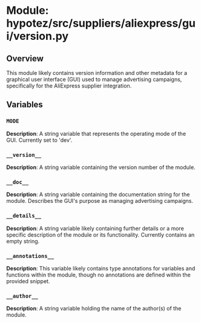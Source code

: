 # Module: hypotez/src/suppliers/aliexpress/gui/version.py

## Overview

This module likely contains version information and other metadata for a graphical user interface (GUI) used to manage advertising campaigns, specifically for the AliExpress supplier integration.


## Variables

### `MODE`

**Description**: A string variable that represents the operating mode of the GUI. Currently set to 'dev'.

### `__version__`

**Description**: A string variable containing the version number of the module.

### `__doc__`

**Description**: A string variable containing the documentation string for the module.  Describes the GUI's purpose as managing advertising campaigns.

### `__details__`

**Description**: A string variable likely containing further details or a more specific description of the module or its functionality. Currently contains an empty string.

### `__annotations__`

**Description**: This variable likely contains type annotations for variables and functions within the module, though no annotations are defined within the provided snippet.

### `__author__`

**Description**: A string variable holding the name of the author(s) of the module.